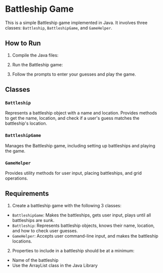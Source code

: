 # Battleship Game

This is a simple Battleship game implemented in Java. It involves three classes: `Battleship`, `BattleshipGame`, and `GameHelper`.

## How to Run

1. Compile the Java files:


2. Run the Battleship game:


3. Follow the prompts to enter your guesses and play the game.

## Classes

### `Battleship`

Represents a battleship object with a name and location. Provides methods to get the name, location, and check if a user's guess matches the battleship's location.

### `BattleshipGame`

Manages the Battleship game, including setting up battleships and playing the game.

### `GameHelper`

Provides utility methods for user input, placing battleships, and grid operations.

## Requirements

1. Create a battleship game with the following 3 classes:
- `BattleshipGame`: Makes the battleships, gets user input, plays until all battleships are sunk.
- `Battleship`: Represents battleship objects, knows their name, location, and how to check user guesses.
- `GameHelper`: Accepts user command-line input, and makes the battleship locations.

2. Properties to include in a battleship should be at a minimum:
- Name of the battleship
- Use the ArrayList class in the Java Library

